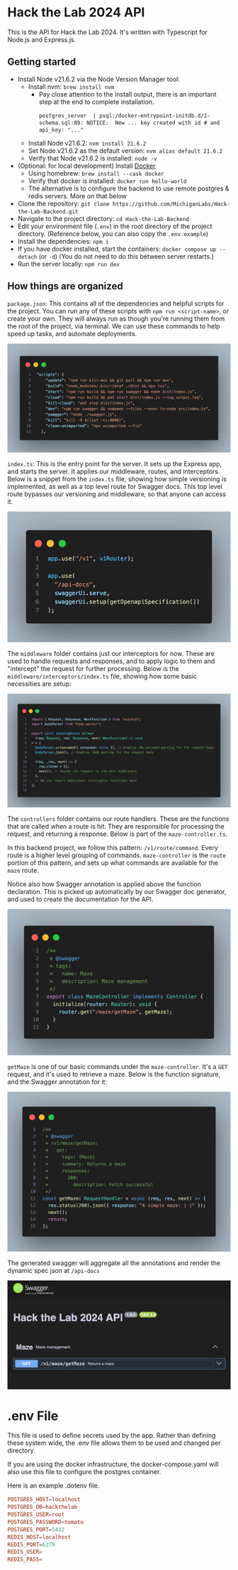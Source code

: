 # Hack the Lab 2024 API

This is the API for Hack the Lab 2024. It's written with Typescript for Node.js and Express.js.

## Getting started

- Install Node v21.6.2 via the Node Version Manager tool:
  - Install nvm: `brew install nvm`
    - Pay close attention to the install output, there is an important step at the end to complete installation.
      ```
      postgres_server  | psql:/docker-entrypoint-initdb.d/1-schema.sql:89: NOTICE:  New ... key created with id # and api_key: "..."
      ```
  - Install Node v21.6.2: `nvm install 21.6.2`
  - Set Node v21.6.2 as the default version: `nvm alias default 21.6.2`
  - Verify that Node v21.6.2 is installed: `node -v`
- (Optional: for local development) Install [Docker](https://docs.docker.com/get-docker/)
  - Using homebrew: `brew install --cask docker`
  - Verify that docker is installed: `docker run hello-world`
  - The alternative is to configure the backend to use remote postgres & redis servers. More on that below
- Clone the repository: `git clone https://github.com/MichiganLabs/Hack-the-Lab-Backend.git`
- Navigate to the project directory: `cd Hack-the-Lab-Backend`
- Edit your environment file (`.env`) in the root directory of the project directory. (Reference below, you can also copy the `.env.example`)
- Install the dependencies: `npm i`
- If you have docker installed, start the containers: `docker compose up --detach` (or `-d`) (You do not need to do this between server restarts.)
- Run the server locally: `npm run dev`

## How things are organized

`package.json`: This contains all of the dependencies and helpful scripts for the project. You can run any of these scripts with `npm run <script-name>`, or create your own. They will always run as though you're running them from the root of the project, via terminal. We can use these commands to help speed up tasks, and automate deployments.

![package.json scripts](resources/deps.png)

`index.ts`: This is the entry point for the server. It sets up the Express app, and starts the server. It applies our middleware, routes, and interceptors. Below is a snippet from the `index.ts` file, showing how simple versioning is implemented, as well as a top level route for Swagger docs. This top level route bypasses our versioning and middleware, so that anyone can access it.

![Versioning and route logic](resources/route.png)

The `middleware` folder contains just our interceptors for now. These are used to handle requests and responses, and to apply logic to them and "intercept" the request for further processing. Below is the `middleware/interceptors/index.ts` file, showing how some basic necessities are setup:

![interceptor](resources/interceptor.png)

The `controllers` folder contains our route handlers. These are the functions that are called when a route is hit. They are responsible for processing the request, and returning a response. Below is part of the `maze-controller.ts`.

In this backend project, we follow this pattern: `/v1/route/command`. Every route is a higher level grouping of commands. `maze-controller` is the `route` portion of this pattern, and sets up what commands are available for the `maze` route.

Notice also how Swagger annotation is applied above the function declaration. This is picked up automatically by our Swagger doc generator, and used to create the documentation for the API.

![controller](resources/controller.png)

`getMaze` is one of our basic commands under the `maze-controller`. It's a `GET` request, and it's used to retrieve a maze. Below is the function signature, and the Swagger annotation for it:

![getMaze](resources/getMaze.png)

The generated swagger will aggregate all the annotations and render the dynamic spec json at `/api-docs`

![swagger](resources/swagger.png)

# .env File

This file is used to define secrets used by the app. Rather than defining these system wide, the .env file allows them to be used and changed per directory.

If you are using the docker infrastructure, the docker-compose.yaml will also use this file to configure the postgres container.

Here is an example .dotenv file.

```conf
POSTGRES_HOST=localhost
POSTGRES_DB=hackthelab
POSTGRES_USER=root
POSTGRES_PASSWORD=tomato
POSTGRES_PORT=5432
REDIS_HOST=localhost
REDIS_PORT=6379
REDIS_USER=
REDIS_PASS=
```
